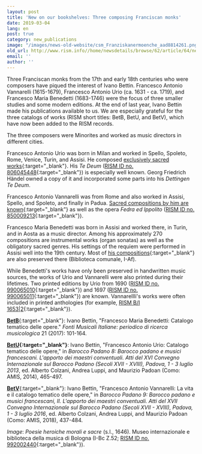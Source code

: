 ```yaml
---
layout: post
title: 'New on our bookshelves: Three composing Franciscan monks'
date: 2019-03-04
lang: en
post: true
category: new_publications
image: "/images/news-old-website/csm_Franziskanermoenche_aad8814261.png"
old_url: http://www.rism.info//home/newsdetails/browse/62/article/64/new-on-our-bookshelves-three-composing-franciscan-monks.html
email: ''
author: ''
---
```


Three Franciscan monks from the 17th and early 18th centuries who were composers have piqued the interest of Ivano Bettin. Francesco Antonio Vannarelli (1615-1679), Francesco Antonio Urio (ca. 1631 - ca. 1719), and Francesco Maria Benedetti (1683-1746) were the focus of three smaller studies and some modern editions. At the end of last year, Ivano Bettin made his publications available to us. We are especially grateful for the three catalogs of works (RISM short titles: BetB, BetU, and BetV), which have now been added to the RISM records.

The three composers were Minorites and worked as music directors in different cities.

Francesco Antonio Urio was born in Milan and worked in Spello, Spoleto, Rome, Venice, Turin, and Assisi. He composed [exclusively sacred works](https://opac.rism.info/metaopac/perma.do?v=rism&q=-1%3d%22pe30010692%22&Language=en){:target="_blank"}. His _Te Deum_ ([RISM ID no. 806045448](https://opac.rism.info/search?id=806045448&View=rism&Language=en){:target="_blank"}) is especially well known. Georg Friedrich Händel owned a copy of it and incorporated some parts into his _Dettingen Te Deum_.

Francesco Antonio Vannarelli was from Rome and also worked in Assisi, Spello, and Spoleto, and finally in Padua. [Sacred compositions by him are known](https://opac.rism.info/metaopac/perma.do?v=rism&q=-1%3d%22pe30003220%22&Language=en){:target="_blank"} as well as the opera _Fedra ed Ippolito_ ([RISM ID no. 850009213](https://opac.rism.info/search?id=850009213&View=rism&Language=en){:target="_blank"}).

Francesco Maria Benedetti was born in Assisi and worked there, in Turin, and in Aosta as a music director. Among his approximately 270 compositions are instrumental works (organ sonatas) as well as the obligatory sacred genres. His settings of the requiem were performed in Assisi well into the 19th century. Most of [his compositions](https://opac.rism.info/search?View=rism&q=Francesco+Maria+Benedetti&Language=en){:target="_blank"} are also preserved there (Biblioteca comunale, I-Af).

While Benedetti's works have only been preserved in handwritten music sources, the works of Urio and Vannarelli were also printed during their lifetimes. Two printed editions by Urio from 1690 ([RISM ID no. 990065010](https://opac.rism.info/search?id=00000990065010&View=rism){:target="_blank"}) and 1697 ([RISM ID no. 990065011](https://opac.rism.info/search?id=00000990065011&View=rism&Language=en){:target="_blank"}) are known. Vannarellli's works were often included in printed anthologies (for example, [RISM B/I 1653|2](https://opac.rism.info/search?id=993121824&View=rism&Language=en){:target="_blank"}).

[**BetB**](https://opac.rism.info/metaopac/perma.do?v=rism&q=-1%3d%22lit41001009%22&Language=en){:target="_blank"}: Ivano Bettin, "Francesco Maria Benedetti: Catalogo tematico delle opere." _Fonti Musicali Italiane: periodico di ricerca musicologica_ 21 (2017): 101-164.

**[BetU](https://opac.rism.info/metaopac/perma.do?v=rism&q=-1%3d%22lit41001753%22&Language=en){:target="_blank"}**: Ivano Bettin, "Francesco Antonio Urio: Catalogo tematico delle opere," in _Barocco Padano 8: Barocco padano e musici francescani. L'apporto dei maestri conventuali. Atti del XVI Convegno Internazionale sul Barocco Padano (Secoli XVII - XVIII), Padova, 1 - 3 luglio 2013_, ed. Alberto Colzani, Andrea Luppi, and Maurizio Padoan (Como: AMIS, 2014), 465-497.

[**BetV**](https://opac.rism.info/metaopac/perma.do?v=rism&q=-1%3d%22lit41001757%22&Language=en){:target="_blank"}: Ivano Bettin, "Francesco Antonio Vannarelli: La vita e il catalogo tematico delle opere," in _Barocco Padano 9: Barocco padano e musici francescani, II. L'apporto dei maestri conventuali. Atti del XVII Convegno Internazionale sul Barocco Padano (Secoli XVII - XVIII), Padova, 1 - 3 luglio 2016_, ed. Alberto Colzani, Andrea Luppi, and Maurizio Padoan (Como: AMIS, 2018), 437-484.

_Image_: _Poesie heroiche morali e sacre_ (s.l., 1646). Museo internazionale e biblioteca della musica di Bologna (I-Bc Z.52; [RISM ID no. 992002440](https://opac.rism.info/search?id=00000992002440&View=rism&Language=en){:target="_blank"}).


